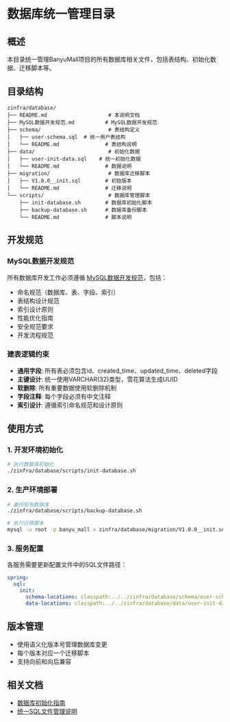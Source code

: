 # 数据库统一管理目录

## 概述

本目录统一管理BanyuMall项目的所有数据库相关文件，包括表结构、初始化数据、迁移脚本等。

## 目录结构

```
zinfra/database/
├── README.md                    # 本说明文档
├── MySQL数据开发规范.md          # MySQL数据开发规范
├── schema/                      # 表结构定义
│   ├── user-schema.sql  # 统一用户表结构
│   └── README.md               # 表结构说明
├── data/                        # 初始化数据
│   ├── user-init-data.sql    # 统一初始化数据
│   └── README.md               # 数据说明
├── migration/                   # 数据库迁移脚本
│   ├── V1.0.0__init.sql        # 初始版本
│   └── README.md               # 迁移说明
└── scripts/                     # 数据库管理脚本
    ├── init-database.sh        # 数据库初始化脚本
    ├── backup-database.sh      # 数据库备份脚本
    └── README.md               # 脚本说明
```

## 开发规范

### MySQL数据开发规范
所有数据库开发工作必须遵循 [MySQL数据开发规范](./MySQL数据开发规范.md)，包括：
- 命名规范（数据库、表、字段、索引）
- 表结构设计规范
- 索引设计原则
- 性能优化指南
- 安全规范要求
- 开发流程规范

### 建表逻辑约束
- **通用字段**: 所有表必须包含id、created_time、updated_time、deleted字段
- **主键设计**: 统一使用VARCHAR(32)类型，雪花算法生成UUID
- **软删除**: 所有重要数据使用软删除机制
- **字段注释**: 每个字段必须有中文注释
- **索引设计**: 遵循索引命名规范和设计原则

## 使用方式

### 1. 开发环境初始化
```bash
# 执行数据库初始化
./zinfra/database/scripts/init-database.sh
```

### 2. 生产环境部署
```bash
# 备份现有数据库
./zinfra/database/scripts/backup-database.sh

# 执行迁移脚本
mysql -u root -p banyu_mall < zinfra/database/migration/V1.0.0__init.sql
```

### 3. 服务配置
各服务需要更新配置文件中的SQL文件路径：

```yaml
spring:
  sql:
    init:
      schema-locations: classpath:../../zinfra/database/schema/user-schema.sql
      data-locations: classpath:../../zinfra/database/data/user-init-data.sql
```

## 版本管理

- 使用语义化版本号管理数据库变更
- 每个版本对应一个迁移脚本
- 支持向前和向后兼容

## 相关文档

- [数据库初始化指南](../../DATABASE-INIT-GUIDE.md)
- [统一SQL文件管理说明](../../UNIFIED-SQL-MANAGEMENT.md) 